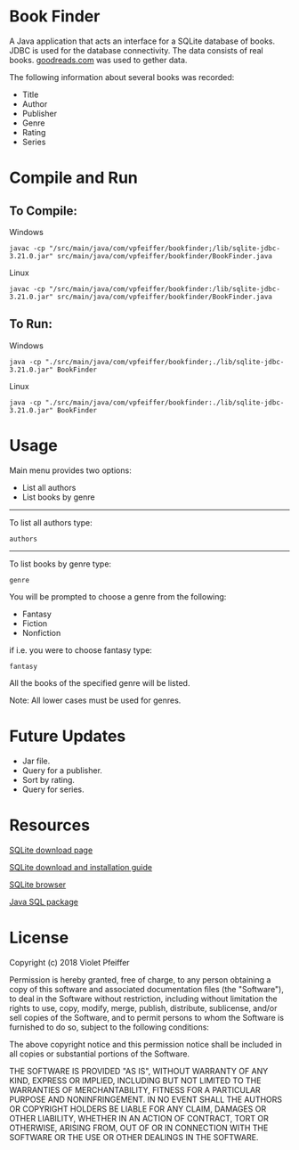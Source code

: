 # Book Finder

A Java application that acts an interface for a SQLite database of books.
JDBC is used for the database connectivity. The data consists of real books.
[goodreads.com](https://www.goodreads.com/) was used to gether data.

The following information about several books was recorded:
* Title
* Author
* Publisher
* Genre
* Rating
* Series

# Compile and Run
## To Compile:

Windows
```
javac -cp "/src/main/java/com/vpfeiffer/bookfinder;/lib/sqlite-jdbc-3.21.0.jar" src/main/java/com/vpfeiffer/bookfinder/BookFinder.java
```

Linux
```
javac -cp "/src/main/java/com/vpfeiffer/bookfinder:/lib/sqlite-jdbc-3.21.0.jar" src/main/java/com/vpfeiffer/bookfinder/BookFinder.java
```
## To Run:
Windows
```
java -cp "./src/main/java/com/vpfeiffer/bookfinder;./lib/sqlite-jdbc-3.21.0.jar" BookFinder
```
Linux
```
java -cp "./src/main/java/com/vpfeiffer/bookfinder:./lib/sqlite-jdbc-3.21.0.jar" BookFinder
```
# Usage
Main menu provides two options:

* List all authors
* List books by genre

---
To list all authors type:
```
authors
```
---
To list books by genre type:
```
genre
```
You will be prompted to choose a genre from the following:
* Fantasy
* Fiction
* Nonfiction

if i.e. you were to choose fantasy type:
```
fantasy
```
All the books of the specified genre will be listed. 

Note: All lower cases must be used for genres.

# Future Updates

* Jar file.
* Query for a publisher.
* Sort by rating.
* Query for series.

# Resources

[SQLite download page](https://sqlite.org/download.html)

[SQLite download and installation guide](www.sqlitetutorial.net/download-install-sqlite/)

[SQLite browser](http://sqlitebrowser.org/)

[Java SQL package](https://docs.oracle.com/javase/8/docs/api/java/sql/package-summary.html)

# License
Copyright (c) 2018 Violet Pfeiffer

Permission is hereby granted, free of charge, to any person obtaining a copy
of this software and associated documentation files (the "Software"), to deal
in the Software without restriction, including without limitation the rights
to use, copy, modify, merge, publish, distribute, sublicense, and/or sell
copies of the Software, and to permit persons to whom the Software is
furnished to do so, subject to the following conditions:

The above copyright notice and this permission notice shall be included in all
copies or substantial portions of the Software.

THE SOFTWARE IS PROVIDED "AS IS", WITHOUT WARRANTY OF ANY KIND, EXPRESS OR
IMPLIED, INCLUDING BUT NOT LIMITED TO THE WARRANTIES OF MERCHANTABILITY,
FITNESS FOR A PARTICULAR PURPOSE AND NONINFRINGEMENT. IN NO EVENT SHALL THE
AUTHORS OR COPYRIGHT HOLDERS BE LIABLE FOR ANY CLAIM, DAMAGES OR OTHER
LIABILITY, WHETHER IN AN ACTION OF CONTRACT, TORT OR OTHERWISE, ARISING FROM,
OUT OF OR IN CONNECTION WITH THE SOFTWARE OR THE USE OR OTHER DEALINGS IN THE
SOFTWARE.
